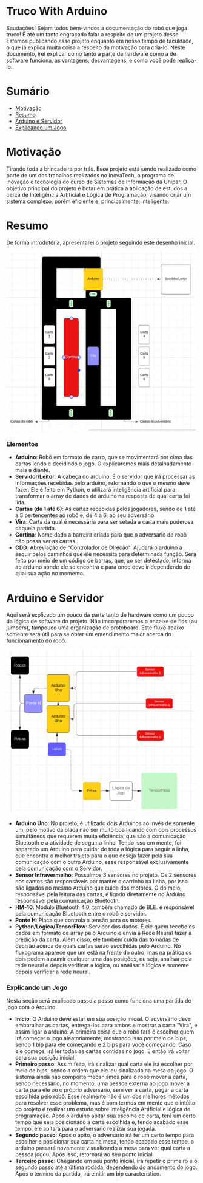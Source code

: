 # Truco With Arduino
Saudações! Sejam todos bem-vindos a documentação do robõ que joga truco! É até um tanto engraçado falar a respeito de um projeto desse. Estamos publicando esse projeto enquanto em nosso tempo de faculdade, o que já explica muita coisa a respeito da motivação para cria-lo. Neste documento, irei explicar como tanto a parte de hardware como a de software funciona, as vantagens, desvantagens, e como você pode replica-lo.

# Sumário
- [Motivação](#Motivação)
- [Resumo](#Resumo)
- [Arduino e Servidor](#Arduino-e-Servidor)
- [Explicando um Jogo](#Explicando-um-Jogo)

# Motivação
Tirando toda a brincadeira por trás. Esse projeto está sendo realizado como parte de um dos trabalhos realizados no InovaTech, o programa de inovação e tecnologia do curso de Sistemas de Informação da Unipar. O objetivo principal do projeto é botar em prática a aplicação de estudos a cerca de Inteligência Artificial e Lógica de Programação, visando criar um sistema complexo, porém eficiente e, principalmente, inteligente.

# Resumo
De forma introdutória, apresentarei o projeto seguindo este desenho inicial.

<img src="public/basic-fluxogram.png" style="width: 500px" alt="Texto Alternativo">

### Elementos
- **Arduino**: Robõ em formato de carro, que se movimentará por cima das cartas lendo e decidindo o jogo. O explicaremos mais detalhadamente mais a diante.
- **Servidor/Leitor**: A cabeça do arduino. É o servidor que irá processar as informações recebidas pelo arduino, retornando o que o mesmo deve fazer. Ele é feito em Python, e utilizará inteligência artificial para transformar o array de dados do arduino na resposta de qual carta foi lida.
- **Cartas (de 1 até 6)**: As cartaz recebidas pelos jogadores, sendo de 1 até a 3 pertencentes ao robô e, de 4 a 6, ao seu adversário.
- **Vira**: Carta da qual é necessária para ser setada a carta mais poderosa daquela partida.
- **Cortina**: Nome dado a barreira criada para que o adversário do robô não possa ver as cartas.
- **CDD**: Abreviação de "Controlador de Direção". Ajudará o arduino a seguir pelos caminhos que ele necessita para determinada função. Será feito por meio de um código de barras, que, ao ser detectado, informa ao arduino aonde ele se encontra e para onde deve ir dependendo de qual sua ação no momento.

# Arduino e Servidor
Aqui será explicado um pouco da parte tanto de hardware como um pouco da lógica de software do projeto. Não imcorporaremos o encaixe de fios (ou jumpers), tampouco uma organização de protoboard. Este fluxo abaixo somente será útil para se obter um entendimento maior acerca do funcionamento do robô.

<img src="public/hard-fluxogram.png" style="width: 500px" alt="Texto Alternativo">

- **Arduino Uno**: No projeto, é utilizado dois Arduinos ao invés de somente um, pelo motivo da placa não ser muito boa lidando com dois processos simultâneos que requerem muita eficiência, que são a comunicação Bluetooth e a atividade de seguir a linha. Tendo isso em mente, foi separado um Arduino para cuidar de toda a lógica para seguir a linha, que encontra o melhor trajeto para o que deseja fazer pela sua comunicação com o outro Arduino, esse responsável exclusivamente pela comunicação com o Servidor.
- **Sensor Infravermelho**: Possuímos 3 sensores no projeto. Os 2 sensores nos cantos são responsáveis por manter o carrinho na linha, por isso são ligados no mesmo Arduino que cuida dos motores. O do meio, responsável pela leitura das cartas, é ligado diretamente no Arduino responsável pela comunicação Bluetooth. 
- **HM-10**: Módulo Bluetooth 4.0, também chamado de BLE. é responsável pela comunicação Bluetooth entre o robô e servidor.
- **Ponte H**: Placa que controla a tensão para os motores.
- **Python/Lógica/TensorFlow**: Servidor dos dados. É ele quem recebe os dados em formato de array pelo Arduino e envia a Rede Neural fazer a predição da carta. Além disso, ele também cuida das tomadas de decisão acerca de quais cartas serão escolhidas pelo Arduino. No fluxograma aparece que um está na frente do outro, mas na prática os dois podem assumir qualquer uma das posições, ou seja, analisar pela rede neural e depois verificar a lógica, ou analisar a lógica e somente depois verificar a rede neural.

### Explicando um Jogo
Nesta seção será explicado passo a passo como funciona uma partida do jogo com o Arduino.

- **Início**: O Arduino deve estar em sua posição inicial. O adversário deve embaralhar as cartas, entrega-las para ambos e mostrar a carta "Vira", e assim ligar o arduino. A primeira coisa que o robô fará é escolher quem irá começar o jogo aleatoriamente, mostrando isso por meio de bips, sendo 1 bip para ele começando e 2 bips para você começando. Caso ele começe, irá ler todas as cartas contidas no jogo. E então irá voltar para sua posição inicial.
- **Primeiro passo**: Assim feito, irá sinalizar qual carta ele irá escolher por meio de bips, sendo a ordem que ele leu sinalizada na mesa do jogo. O sistema ainda não comporta mecanismos para o robô mover a carta, sendo necessário, no momento, uma pessoa externa ao jogo mover a carta para ele ou o próprio adversário, sem ver a carta, pegar a carta escolhida pelo robô. Esse realmente não é um dos melhores métodos para resolver esse problema, mas é bom termos em mente que o intúito do projeto é realizar um estudo sobre Inteligência Artificial e lógica de programação. Após o arduino apitar sua escolha de carta, terá um certo tempo que seja posicionado a carta escolhida e, tendo acabado esse tempo, ele apitará para o adversário realizar sua jogada.
- **Segundo passo**: Após o apito, o adversário irá ter um certo tempo para escolher e posicionar sua carta na mesa, tendo acabado esse tempo, o arduino passará novamente visualizando a mesa para ver qual carta a pessoa jogou. Após isso, retornará ao seu ponto inicial.
- **Terceiro passo**: Chegando em seu ponto inicial, irá repetir o primeiro e o segundo passo até a última rodada, dependendo do andamento do jogo. Após o término da partida, irá emitir um bip característico.


  

